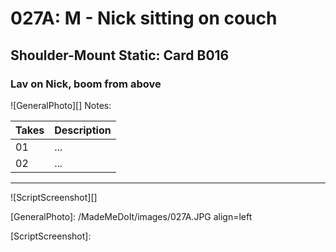 # 027A: M - Nick sitting on couch

## Shoulder-Mount Static: Card B016

### Lav on Nick, boom from above

![GeneralPhoto][]
Notes: 

| Takes | Description |
|:---|:----|
| 01 | ... |
| 02 | ... |

----

![ScriptScreenshot][]


[GeneralPhoto]:  /MadeMeDoIt/images/027A.JPG align=left

[ScriptScreenshot]: 